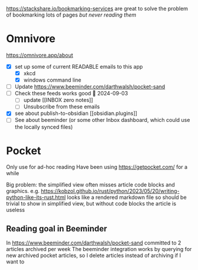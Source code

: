 https://stackshare.io/bookmarking-services are great to solve the problem of bookmarking lots of pages *but never reading them*
# Omnivore

https://omnivore.app/about
- [x] set up some of current READABLE emails to this app
    - [x] xkcd
    - [x] windows command line
- [ ] Update https://www.beeminder.com/darthwalsh/pocket-sand
- [ ] Check these feeds works good 🛫 2024-09-03 
    - [ ] update [[INBOX zero notes]]
	- [ ] Unsubscribe from these emails
- [x] see about publish-to-obsidian [[obsidian.plugins]]
- [ ] See about beeminder (or some other Inbox dashboard, which could use the locally synced files)

# Pocket
Only use for ad-hoc reading
Have been using https://getpocket.com/ for a while

Big problem: the simplified view often misses article code blocks and graphics.
e.g. https://kobzol.github.io/rust/python/2023/05/20/writing-python-like-its-rust.html looks like a rendered markdown file so should be trivial to show in simplified view, but without code blocks the article is useless
## Reading goal in Beeminder
In https://www.beeminder.com/darthwalsh/pocket-sand committed to 2 articles archived per week
The beeminder integration works by querying for new archived pocket articles, so I delete articles instead of archiving if I want to 

